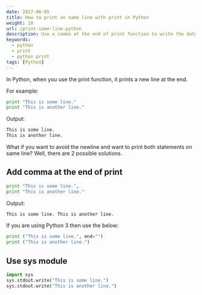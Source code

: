 ```yaml
---
date: 2017-06-05
title: How to print on same line with print in Python
weight: 10
url: /print-same-line-python
description: Use a comma at the end of print function to write the data on same line
keywords:
  - python
  - print
  - python print
tags: [Python]
---
```

In Python, when you use the print function, it prints a new line at the end.

For example:

```python
print "This is some line."
print "This is another line."
```

Output:

````sh
This is some line.
This is another line.
````

What if you want to avoid the newline and want to print both statements on same line? Well, there are 2 possible solutions.

<script async src="https://pagead2.googlesyndication.com/pagead/js/adsbygoogle.js"></script>
<ins class="adsbygoogle"
     style="display:block; text-align:center;"
     data-ad-layout="in-article"
     data-ad-format="fluid"
     data-ad-client="ca-pub-9878675755379402"
     data-ad-slot="5842766387"></ins>
<script>
     (adsbygoogle = window.adsbygoogle || []).push({});
</script>

## Add comma at the end of print

```python
print "This is some line.",
print "This is another line."
```

Output:

```sh
This is some line. This is another line.
```

If you are using Python 3 then use the below:

```python
print ("This is some line.", end="")
print ("This is another line.")
```

## Use sys module

```python
import sys
sys.stdout.write("This is some line.")
sys.stdout.write("This is another line.")
```
